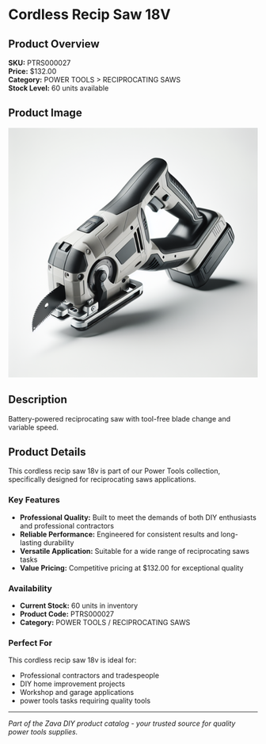 # Cordless Recip Saw 18V

## Product Overview

**SKU:** PTRS000027  
**Price:** $132.00  
**Category:** POWER TOOLS > RECIPROCATING SAWS  
**Stock Level:** 60 units available  

## Product Image

![Cordless Recip Saw 18V](https://raw.githubusercontent.com/microsoft/ai-tour-26-zava-diy-dataset-plus-mcp/refs/heads/main/images/power_tools_reciprocating_saws_cordless_recip_saw_18v_20250621_105759.png)

## Description

Battery-powered reciprocating saw with tool-free blade change and variable speed.

## Product Details

This cordless recip saw 18v is part of our Power Tools collection, specifically designed for reciprocating saws applications. 

### Key Features

- **Professional Quality:** Built to meet the demands of both DIY enthusiasts and professional contractors
- **Reliable Performance:** Engineered for consistent results and long-lasting durability
- **Versatile Application:** Suitable for a wide range of reciprocating saws tasks
- **Value Pricing:** Competitive pricing at $132.00 for exceptional quality

### Availability

- **Current Stock:** 60 units in inventory
- **Product Code:** PTRS000027
- **Category:** POWER TOOLS / RECIPROCATING SAWS

### Perfect For

This cordless recip saw 18v is ideal for:
- Professional contractors and tradespeople
- DIY home improvement projects  
- Workshop and garage applications
- power tools tasks requiring quality tools

---

*Part of the Zava DIY product catalog - your trusted source for quality power tools supplies.*
